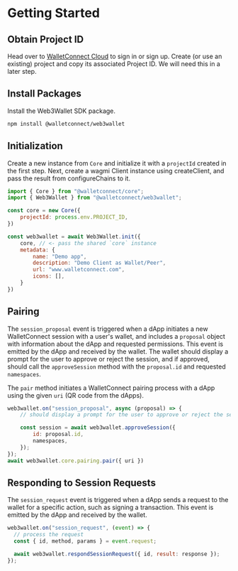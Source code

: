 # Getting Started

## Obtain Project ID

Head over to [WalletConnect Cloud](https://cloud.walletconnect.com/) to sign in or sign up. Create (or use an existing) project and copy its associated Project ID. We will need this in a later step.

## Install Packages

Install the Web3Wallet SDK package.

```bash npm2yarn
npm install @walletconnect/web3wallet
```

## Initialization

Create a new instance from `Core` and initialize it with a `projectId` created in the first step. Next, create a wagmi Client instance using createClient, and pass the result from configureChains to it.

```javascript
import { Core } from "@walletconnect/core";
import { Web3Wallet } from "@walletconnect/web3wallet";

const core = new Core({
    projectId: process.env.PROJECT_ID,
})

const web3wallet = await Web3Wallet.init({
    core, // <- pass the shared `core` instance
    metadata: {
        name: "Demo app",
        description: "Demo Client as Wallet/Peer",
        url: "www.walletconnect.com",
        icons: [],
    }
})
```

## Pairing

The `session_proposal` event is triggered when a dApp initiates a new WalletConnect session with a user's wallet, and includes a `proposal` object with information about the dApp and requested permissions. This event is emitted by the dApp and received by the wallet. The wallet should display a prompt for the user to approve or reject the session, and if approved, should call the `approveSession` method with the `proposal.id` and requested `namespaces`.

The `pair` method initiates a WalletConnect pairing process with a dApp using the given `uri` (QR code from the dApps).

```javascript
web3wallet.on("session_proposal", async (proposal) => {
    // should display a prompt for the user to approve or reject the session 

    const session = await web3wallet.approveSession({
        id: proposal.id,
        namespaces,
    });
});
await web3wallet.core.pairing.pair({ uri })
```

## Responding to Session Requests

The `session_request` event is triggered when a dApp sends a request to the wallet for a specific action, such as signing a transaction. This event is emitted by the dApp and received by the wallet.

```javascript
web3wallet.on("session_request", (event) => {
  // process the request
  const { id, method, params } = event.request;

  await web3wallet.respondSessionRequest({ id, result: response });
});
```